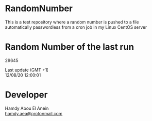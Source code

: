 # RandomNumber    
This is a test repository where a random number is pushed to a file automatically passwordless from a cron job in my Linux CentOS server    
# Random Number of the last run   
29645
      
Last update (GMT +1)    
12/08/20 12:00:01
# Developer    
Hamdy Abou El Anein   
hamdy.aea@protonmail.com

